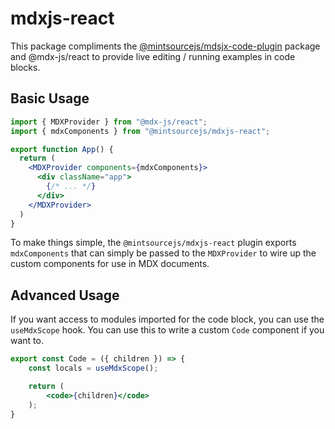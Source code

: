# mdxjs-react

This package compliments the [@mintsourcejs/mdsjx-code-plugin](../mdxjs-code-plugin/README.md) package and @mdx-js/react to provide live editing / running examples in code blocks.

## Basic Usage
```jsx
import { MDXProvider } from "@mdx-js/react";
import { mdxComponents } from "@mintsourcejs/mdxjs-react";

export function App() {
  return (
    <MDXProvider components={mdxComponents}>
      <div className="app">
        {/* ... */}
      </div>
    </MDXProvider>
  )
}
```

To make things simple, the `@mintsourcejs/mdxjs-react` plugin exports `mdxComponents` that can simply be passed to the `MDXProvider` to wire up the custom components for use in MDX documents.

## Advanced Usage
If you want access to modules imported for the code block, you can use the `useMdxScope` hook. You can use this to write a custom `Code` component if you want to.

```jsx
export const Code = ({ children }) => {
    const locals = useMdxScope();

    return (
        <code>{children}</code>
    );
}
```